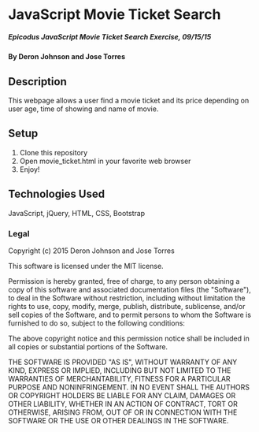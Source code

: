 # JavaScript Movie Ticket Search

##### _Epicodus JavaScript Movie Ticket Search Exercise, 09/15/15_

#### By Deron Johnson and Jose Torres

## Description

This webpage allows a user find a movie ticket and its price depending on user age, time of showing and name of movie.
## Setup

1. Clone this repository
2. Open movie_ticket.html in your favorite web browser
3. Enjoy!

## Technologies Used

JavaScript, jQuery, HTML, CSS, Bootstrap

### Legal

Copyright (c) 2015 Deron Johnson and Jose Torres

This software is licensed under the MIT license.

Permission is hereby granted, free of charge, to any person obtaining a copy
of this software and associated documentation files (the "Software"), to deal
in the Software without restriction, including without limitation the rights
to use, copy, modify, merge, publish, distribute, sublicense, and/or sell
copies of the Software, and to permit persons to whom the Software is
furnished to do so, subject to the following conditions:

The above copyright notice and this permission notice shall be included in
all copies or substantial portions of the Software.

THE SOFTWARE IS PROVIDED "AS IS", WITHOUT WARRANTY OF ANY KIND, EXPRESS OR
IMPLIED, INCLUDING BUT NOT LIMITED TO THE WARRANTIES OF MERCHANTABILITY,
FITNESS FOR A PARTICULAR PURPOSE AND NONINFRINGEMENT. IN NO EVENT SHALL THE
AUTHORS OR COPYRIGHT HOLDERS BE LIABLE FOR ANY CLAIM, DAMAGES OR OTHER
LIABILITY, WHETHER IN AN ACTION OF CONTRACT, TORT OR OTHERWISE, ARISING FROM,
OUT OF OR IN CONNECTION WITH THE SOFTWARE OR THE USE OR OTHER DEALINGS IN
THE SOFTWARE.
